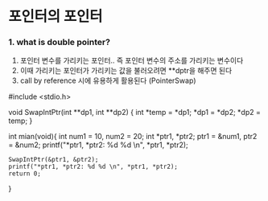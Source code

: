 # 포인터의 포인터 


### 1. what is double pointer?

1. 포인터 변수를 가리키는 포인터.. 즉 포인터 변수의 주소를 가리키는 변수이다
2. 이때 가리키는 포인터가 가리키는 값을 불러오려면 **dptr을 해주면 된다
3. call by reference 시에 유용하게 활용된다 (PointerSwap)

  #include <stdio.h>

  void SwapIntPtr(int **dp1, int **dp2)
  {
    int *temp = *dp1;
    *dp1 = *dp2;
    *dp2 = temp;
  }

  int mian(void){
    int num1 = 10, num2 = 20;
    int *ptr1, *ptr2;
    ptr1 = &num1, ptr2 = &num2;
    printf("*ptr1, *ptr2: %d %d \n", *ptr1, *ptr2);
    
    SwapIntPtr(&ptr1, &ptr2);
    printf("*ptr1, *ptr2: %d %d \n", *ptr1, *ptr2);
    return 0;
  }
